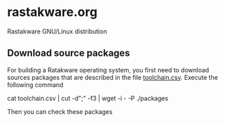 rastakware.org
==============

Rastakware GNU/Linux distribution


Download source packages
------------------------

For building a Ratakware operating system, you first need to download sources packages
that are described in the file [toolchain.csv](./toolchain.csv). Execute the following
command

  cat toolchain.csv | cut -d";" -f3 | wget -i - -P ./packages

Then you can check these packages


